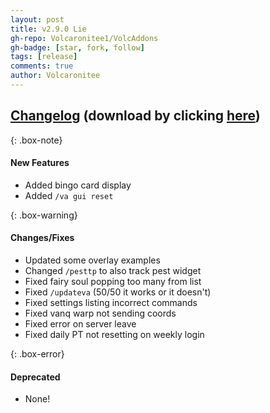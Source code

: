```yaml
---
layout: post
title: v2.9.0 Lie
gh-repo: Volcaronitee1/VolcAddons
gh-badge: [star, fork, follow]
tags: [release]
comments: true
author: Volcaronitee
---
```


## [Changelog](https://github.com/Volcaronitee1/VolcAddons/releases/tag/v2.9.0) (download by clicking [here](https://github.com/Volcaronitee1/VolcAddons/releases/tag/2.9.0))

{: .box-note}
#### New Features
- Added bingo card display
- Added `/va gui reset`

{: .box-warning}
#### Changes/Fixes
- Updated some overlay examples
- Changed `/pesttp` to also track pest widget
- Fixed fairy soul popping too many from list
- Fixed `/updateva` (50/50 it works or it doesn't)
- Fixed settings listing incorrect commands
- Fixed vanq warp not sending coords
- Fixed error on server leave
- Fixed daily PT not resetting on weekly login

{: .box-error}
#### Deprecated
- None!
